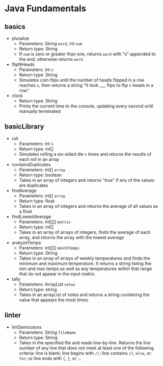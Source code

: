 # Java Fundamentals

## basics

- pluralize
  - Parameters: String `word`, int `num`
  - Return type: String
  - If `num` is zero or greater than one, returns `word` with "s" appended to the end; otherwise returns `word`
- flipNHeads
  - Parameters: int `n`
  - Return type: String
  - Simulates coin flips until the number of heads flipped in a row reaches `n`, then returns a string "It took ___ flips to flip `n` heads in a row."
- clock
  - Return type: String
  - Prints the current time to the console, updating every second until manually terminated

## basicLibrary

- roll
  - Parameters: int `n`
  - Return type: int[]
  - Simulates rolling a six-sided die `n` times and returns the results of each roll in an array
- containsDuplicates
  - Parameters: int[] `array`
  - Return type: boolean
  - Takes in an array of integers and returns "true" if any of the values are duplicates
- findAverage
  - Parameters: int[] `array`
  - Return type: float
  - Takes in an array of integers and returns the average of all values as a float
- findLowestAverage
  - Parameters: int[][] `matrix`
  - Return type: int[]
  - Takes in an array of arrays of integers, finds the average of each array, and returns the array with the lowest average
- analyzeTemps
  - Parameters: int[][] `monthTemps`
  - Return type: String
  - Takes in an array of arrays of weekly temperatures and finds the minimum and maximum temperature. It returns a string listing the min and max temps as well as any temperatures within that range that do not appear in the input matrix.
- tally
  - Parameters: ArrayList<String> `votes`
  - Return type: string
  - Takes in an arrayList of votes and returns a string containing the value that appears the most times.

## linter

- lintSemicolons
  - Parameters: String `fileName`
  - Return type: String
  - Takes in the specified file and reads line-by-line. Returns the line number of any line that does not meet at least one of the following criteria: line is blank; line begins with `//`; line contains `if`, `else`, or `for`; or line ends with `{`, `}`, or `;`.
